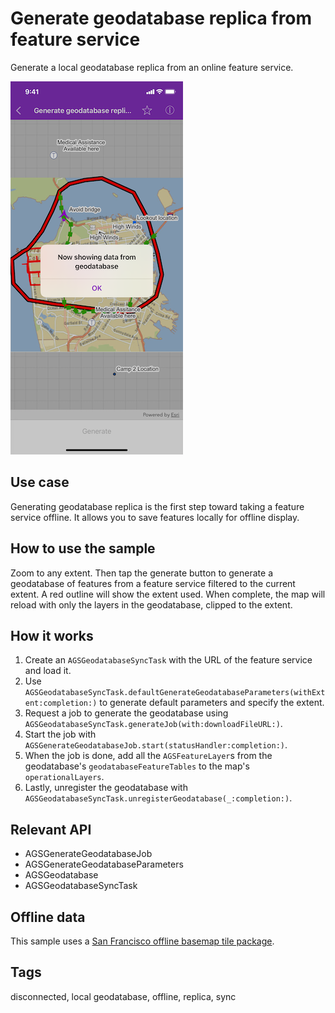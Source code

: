# Generate geodatabase replica from feature service

Generate a local geodatabase replica from an online feature service.

![Generate geodatabase sample](generate-geodatabase-replica-from-feature-service.png)

## Use case

Generating geodatabase replica is the first step toward taking a feature service offline. It allows you to save features locally for offline display.

## How to use the sample

Zoom to any extent. Then tap the generate button to generate a geodatabase of features from a feature service filtered to the current extent. A red outline will show the extent used. When complete, the map will reload with only the layers in the geodatabase, clipped to the extent.

## How it works

1. Create an `AGSGeodatabaseSyncTask` with the URL of the feature service and load it.
2. Use `AGSGeodatabaseSyncTask.defaultGenerateGeodatabaseParameters(withExtent:completion:)` to generate default parameters and specify the extent.
3. Request a job to generate the geodatabase using `AGSGeodatabaseSyncTask.generateJob(with:downloadFileURL:)`.
4. Start the job with `AGSGenerateGeodatabaseJob.start(statusHandler:completion:)`.
5. When the job is done, add all the `AGSFeatureLayer`s from the geodatabase's `geodatabaseFeatureTables` to the map's `operationalLayers`.
6. Lastly, unregister the geodatabase with `AGSGeodatabaseSyncTask.unregisterGeodatabase(_:completion:)`.

## Relevant API

* AGSGenerateGeodatabaseJob
* AGSGenerateGeodatabaseParameters
* AGSGeodatabase
* AGSGeodatabaseSyncTask

## Offline data

This sample uses a [San Francisco offline basemap tile package](https://www.arcgis.com/home/item.html?id=e4a398afe9a945f3b0f4dca1e4faccb5).

## Tags

disconnected, local geodatabase, offline, replica, sync
